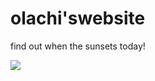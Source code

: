 # olachi'swebsite
find out when the sunsets today!
<html>
<head>
 <meta name="viewport" content="width=device-width, initial-scale=1.0">
</head>
<body>
<img src="https://media.tenor.com/meWMu0BLLEAAAAAd/aesthetic-sunset.gif">
</body
